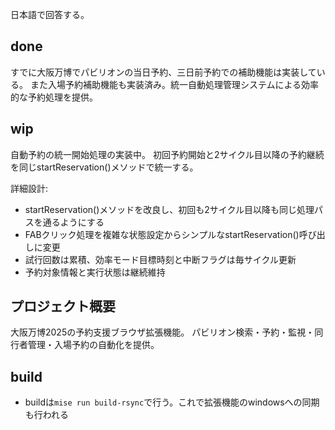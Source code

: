日本語で回答する。

## done

すでに大阪万博でパビリオンの当日予約、三日前予約での補助機能は実装している。
また入場予約補助機能も実装済み。統一自動処理管理システムによる効率的な予約処理を提供。

## wip

自動予約の統一開始処理の実装中。
初回予約開始と2サイクル目以降の予約継続を同じstartReservation()メソッドで統一する。

詳細設計:
- startReservation()メソッドを改良し、初回も2サイクル目以降も同じ処理パスを通るようにする
- FABクリック処理を複雑な状態設定からシンプルなstartReservation()呼び出しに変更  
- 試行回数は累積、効率モード目標時刻と中断フラグは毎サイクル更新
- 予約対象情報と実行状態は継続維持

## プロジェクト概要

大阪万博2025の予約支援ブラウザ拡張機能。
パビリオン検索・予約・監視・同行者管理・入場予約の自動化を提供。

## build

- buildは`mise run build-rsync`で行う。これで拡張機能のwindowsへの同期も行われる